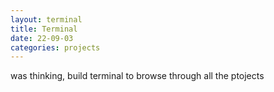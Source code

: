 ```yaml
---
layout: terminal
title: Terminal
date: 22-09-03
categories: projects
---
```


was thinking, build terminal to browse through all the ptojects
